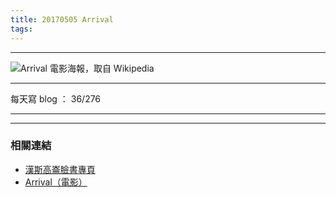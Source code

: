 ```yaml
---
title: 20170505 Arrival
tags:
---
```

---

![Arrival 電影海報，取自 Wikipedia](https://c1.staticflickr.com/5/4173/34086809640_ff576e6152_o.jpg)

---

每天寫 blog ： 36/276

---



---
### 相關連結

- [漢斯高崙臉書專頁](https://www.facebook.com/hanscholem/)
- [Arrival（電影）](https://en.wikipedia.org/wiki/Arrival_(film))
